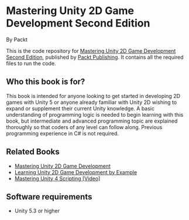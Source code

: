 # Mastering Unity 2D Game Development Second Edition
By Packt

This is the code repository for [Mastering Unity 2D Game Development Second Edition](https://www.packtpub.com/game-development/mastering-unity-2d-game-development-second-edition?utm_source=github&utm_medium=repository&utm_campaign=9781786463456), published by [Packt Publishing](https://www.packtpub.com/). It contains all the required files to run the code.

## Who this book is for?

This book is intended for anyone looking to get started in developing 2D games with Unity 5 or anyone already familiar with Unity 2D wishing to expand or supplement their current Unity knowledge. A basic understanding of programming logic is needed to begin learning with this book, but intermediate and advanced programming topic are explained thoroughly so that coders of any level can follow along. Previous programming experience in C# is not required.

## Related Books

* [Mastering Unity 2D Game Development](https://www.packtpub.com/game-development/mastering-unity-2d-game-development?utm_source=github&utm_medium=repository&utm_campaign=9781849697347)
* [Learning Unity 2D Game Development by Example](https://www.packtpub.com/game-development/learning-unity-2d-game-development-example?utm_source=github&utm_medium=repository&utm_campaign=9781783559046)
* [Mastering Unity 4 Scripting [Video]](https://www.packtpub.com/game-development/mastering-unity-4-scripting-video?utm_source=github&utm_medium=repository&utm_campaign=9781849696142)


## Software requirements

* Unity 5.3 or higher
